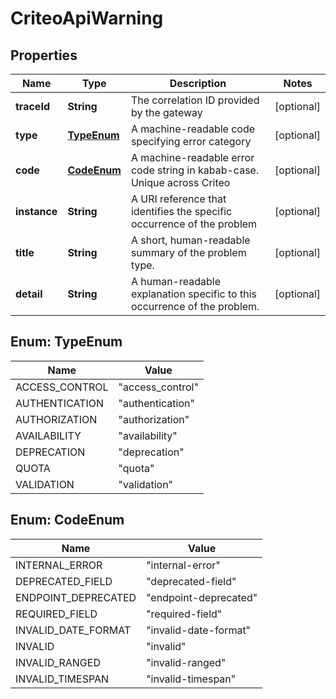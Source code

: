 

# CriteoApiWarning

## Properties

Name | Type | Description | Notes
------------ | ------------- | ------------- | -------------
**traceId** | **String** | The correlation ID provided by the gateway |  [optional]
**type** | [**TypeEnum**](#TypeEnum) | A machine-readable code specifying error category |  [optional]
**code** | [**CodeEnum**](#CodeEnum) | A machine-readable error code string in kabab-case. Unique across Criteo |  [optional]
**instance** | **String** | A URI reference that identifies the specific occurrence of the problem |  [optional]
**title** | **String** | A short, human-readable summary of the problem type. |  [optional]
**detail** | **String** | A human-readable explanation specific to this occurrence of the problem. |  [optional]



## Enum: TypeEnum

Name | Value
---- | -----
ACCESS_CONTROL | &quot;access_control&quot;
AUTHENTICATION | &quot;authentication&quot;
AUTHORIZATION | &quot;authorization&quot;
AVAILABILITY | &quot;availability&quot;
DEPRECATION | &quot;deprecation&quot;
QUOTA | &quot;quota&quot;
VALIDATION | &quot;validation&quot;



## Enum: CodeEnum

Name | Value
---- | -----
INTERNAL_ERROR | &quot;internal-error&quot;
DEPRECATED_FIELD | &quot;deprecated-field&quot;
ENDPOINT_DEPRECATED | &quot;endpoint-deprecated&quot;
REQUIRED_FIELD | &quot;required-field&quot;
INVALID_DATE_FORMAT | &quot;invalid-date-format&quot;
INVALID | &quot;invalid&quot;
INVALID_RANGED | &quot;invalid-ranged&quot;
INVALID_TIMESPAN | &quot;invalid-timespan&quot;



